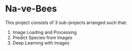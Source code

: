 # Na-ve-Bees
This project consists of 3 sub-projects arranged such that:
1. Image Loading and Processing
2. Predict Species from Images
3. Deep Learning with Images


